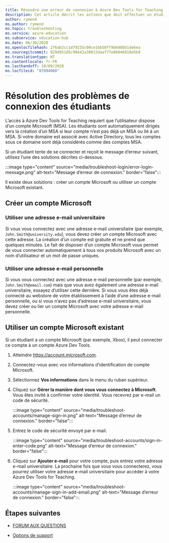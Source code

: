 ```yaml
---
title: Résoudre une erreur de connexion à Azure Dev Tools for Teaching
description: Cet article décrit les actions que doit effectuer un étudiant s’il reçoit un message d’erreur lors de la connexion à Azure Dev Tools for Teaching.
author: rymend
ms.author: rymend
ms.topic: troubleshooting
ms.service: azure-education
ms.subservice: education-hub
ms.date: 06/30/2020
ms.openlocfilehash: 276ab2cc1d79235c00ce1bb50ff9b648bb1de6ea
ms.sourcegitcommit: 829d951d5c90442a38012daaf77e86046018e5b9
ms.translationtype: HT
ms.contentlocale: fr-FR
ms.lasthandoff: 10/09/2020
ms.locfileid: "87094088"
---
```

# <a name="troubleshooting-student-login-issues"></a>Résolution des problèmes de connexion des étudiants
L’accès à Azure Dev Tools for Teaching requiert que l’utilisateur dispose d’un compte Microsoft (MSA). Les étudiants sont automatiquement dirigés vers la création d’un MSA si leur compte n’est pas déjà un MSA ou lié à un MSA. Si votre domaine est associé avec Active Directory, tous les comptes sous ce domaine sont déjà considérés comme des comptes MSA.

Si un étudiant tente de se connecter et reçoit le message d’erreur suivant, utilisez l’une des solutions décrites ci-dessous.

:::image type="content" source="media/troubleshoot-login/error-login-message.png" alt-text="Message d’erreur de connexion." border="false":::

Il existe deux solutions : créer un compte Microsoft ou utiliser un compte Microsoft existant.

## <a name="create-a-new-microsoft-account"></a>Créer un compte Microsoft
### <a name="use-a-university-email-address"></a>Utiliser une adresse e-mail universitaire
Si vous vous connectez avec une adresse e-mail universitaire (par exemple, `John.Smith@university.edu`), vous devez créer un compte Microsoft avec cette adresse. La création d’un compte est gratuite et ne prend que quelques minutes. Le fait de disposer d’un compte Microsoft vous permet de vous connecter automatiquement à tous vos produits Microsoft avec un nom d’utilisateur et un mot de passe uniques.

### <a name="use-a-personal-email-address"></a>Utiliser une adresse e-mail personnelle
Si vous vous connectez avec une adresse e-mail personnelle (par exemple, `John.Smith@email.com`) mais que vous avez également une adresse e-mail universitaire, essayez d’utiliser cette dernière. Si vous vous êtes déjà connecté au webstore de votre établissement à l’aide d’une adresse e-mail personnelle, ou si vous n’avez pas d’adresse e-mail universitaire, vous devez créer ou lier un compte Microsoft avec votre adresse e-mail personnelle.

## <a name="use-an-existing-microsoft-account"></a>Utiliser un compte Microsoft existant
Si un étudiant a un compte Microsoft (par exemple, Xbox), il peut connecter ce compte à un compte Azure Dev Tools.

1. Atteindre https://account.microsoft.com.
1. Connectez-vous avec vos informations d’identification de compte Microsoft.
1. Sélectionnez **Vos informations** dans le menu du ruban supérieur.

1. Cliquez sur **Gérer la manière dont vous vous connectez à Microsoft**. Vous êtes invité à confirmer votre identité. Vous recevrez par e-mail un code de sécurité.

    :::image type="content" source="media/troubleshoot-accounts/manage-sign-in.png" alt-text="Message d’erreur de connexion." border="false":::

1. Entrez le code de sécurité envoyé par e-mail.

    :::image type="content" source="media/troubleshoot-accounts/sign-in-enter-code.png" alt-text="Message d’erreur de connexion." border="false":::

1. Cliquez sur **Ajouter e-mail** pour votre compte, puis entrez votre adresse e-mail universitaire.
La prochaine fois que vous vous connecterez, vous pourrez utiliser votre adresse e-mail universitaire pour accéder à votre Azure Dev Tools for Teaching.

    :::image type="content" source="media/troubleshoot-accounts/manage-sign-in-add-email.png" alt-text="Message d’erreur de connexion." border="false":::

## <a name="next-steps"></a>Étapes suivantes
- [FORUM AUX QUESTIONS](program-faq.md)

- [Options de support](program-support.md)
